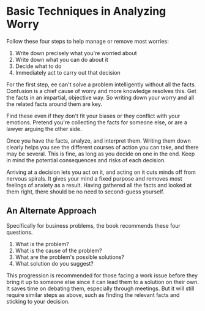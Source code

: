 # Basic Techniques in Analyzing Worry

Follow these four steps to help manage or remove most worries:

1. Write down precisely what you're worried about
2. Write down what you can do about it
3. Decide what to do
4. Immediately act to carry out that decision

For the first step, ee can't solve a problem intelligently without all the facts. Confusion is a chief cause of worry and more knowledge resolves this. Get the facts in an impartial, objective way. So writing down your worry and all the related facts around them are key.

Find these even if they don't fit your biases or they conflict with your emotions. Pretend you're collecting the facts for someone else, or are a lawyer arguing the other side.

Once you have the facts, analyze, and interpret them. Writing them down clearly helps you see the different courses of action you can take, and there may be several. This is fine, as long as you decide on one in the end. Keep in mind the potential consequences and risks of each decision.

Arriving at a decision lets you act on it, and acting on it cuts minds off from nervous spirals. It gives your mind a fixed purpose and removes most feelings of anxiety as a result. Having gathered all the facts and looked at them right, there should be no need to second-guess yourself.

## An Alternate Approach

Specifically for business problems, the book recommends these four questions.

1. What is the problem?
2. What is the cause of the problem?
3. What are the problem's possible solutions?
4. What solution do you suggest?

This progression is recommended for those facing a work issue before they bring it up to someone else since it can lead them to a solution on their own. It saves time on debating them, especially through meetings. But it will still require similar steps as above, such as finding the relevant facts and sticking to your decision.
